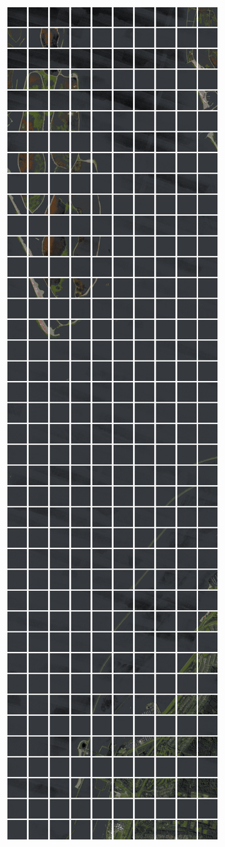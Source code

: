 <html>
<div>
<img src="https://github.com/HakkaTjakka/NL_TILE_MAP/blob/main/18/626/-1056/r.6260.-10560.png" height="44" width="44">
<img src="https://github.com/HakkaTjakka/NL_TILE_MAP/blob/main/18/626/-1056/r.6261.-10560.png" height="44" width="44">
<img src="https://github.com/HakkaTjakka/NL_TILE_MAP/blob/main/18/626/-1056/r.6262.-10560.png" height="44" width="44">
<img src="https://github.com/HakkaTjakka/NL_TILE_MAP/blob/main/18/626/-1056/r.6263.-10560.png" height="44" width="44">
<img src="https://github.com/HakkaTjakka/NL_TILE_MAP/blob/main/18/626/-1056/r.6264.-10560.png" height="44" width="44">
<img src="https://github.com/HakkaTjakka/NL_TILE_MAP/blob/main/18/626/-1056/r.6265.-10560.png" height="44" width="44">
<img src="https://github.com/HakkaTjakka/NL_TILE_MAP/blob/main/18/626/-1056/r.6266.-10560.png" height="44" width="44">
<img src="https://github.com/HakkaTjakka/NL_TILE_MAP/blob/main/18/626/-1056/r.6267.-10560.png" height="44" width="44">
<img src="https://github.com/HakkaTjakka/NL_TILE_MAP/blob/main/18/626/-1056/r.6268.-10560.png" height="44" width="44">
<img src="https://github.com/HakkaTjakka/NL_TILE_MAP/blob/main/18/626/-1056/r.6269.-10560.png" height="44" width="44">
<img src="https://github.com/HakkaTjakka/NL_TILE_MAP/blob/main/18/627/-1056/r.6270.-10560.png" height="44" width="44">
<img src="https://github.com/HakkaTjakka/NL_TILE_MAP/blob/main/18/627/-1056/r.6271.-10560.png" height="44" width="44">
<img src="https://github.com/HakkaTjakka/NL_TILE_MAP/blob/main/18/627/-1056/r.6272.-10560.png" height="44" width="44">
<img src="https://github.com/HakkaTjakka/NL_TILE_MAP/blob/main/18/627/-1056/r.6273.-10560.png" height="44" width="44">
<img src="https://github.com/HakkaTjakka/NL_TILE_MAP/blob/main/18/627/-1056/r.6274.-10560.png" height="44" width="44">
<img src="https://github.com/HakkaTjakka/NL_TILE_MAP/blob/main/18/627/-1056/r.6275.-10560.png" height="44" width="44">
<img src="https://github.com/HakkaTjakka/NL_TILE_MAP/blob/main/18/627/-1056/r.6276.-10560.png" height="44" width="44">
<img src="https://github.com/HakkaTjakka/NL_TILE_MAP/blob/main/18/627/-1056/r.6277.-10560.png" height="44" width="44">
<img src="https://github.com/HakkaTjakka/NL_TILE_MAP/blob/main/18/627/-1056/r.6278.-10560.png" height="44" width="44">
<img src="https://github.com/HakkaTjakka/NL_TILE_MAP/blob/main/18/627/-1056/r.6279.-10560.png" height="44" width="44">
<br>
<img src="https://github.com/HakkaTjakka/NL_TILE_MAP/blob/main/18/626/-1056/r.6260.-10559.png" height="44" width="44">
<img src="https://github.com/HakkaTjakka/NL_TILE_MAP/blob/main/18/626/-1056/r.6261.-10559.png" height="44" width="44">
<img src="https://github.com/HakkaTjakka/NL_TILE_MAP/blob/main/18/626/-1056/r.6262.-10559.png" height="44" width="44">
<img src="https://github.com/HakkaTjakka/NL_TILE_MAP/blob/main/18/626/-1056/r.6263.-10559.png" height="44" width="44">
<img src="https://github.com/HakkaTjakka/NL_TILE_MAP/blob/main/18/626/-1056/r.6264.-10559.png" height="44" width="44">
<img src="https://github.com/HakkaTjakka/NL_TILE_MAP/blob/main/18/626/-1056/r.6265.-10559.png" height="44" width="44">
<img src="https://github.com/HakkaTjakka/NL_TILE_MAP/blob/main/18/626/-1056/r.6266.-10559.png" height="44" width="44">
<img src="https://github.com/HakkaTjakka/NL_TILE_MAP/blob/main/18/626/-1056/r.6267.-10559.png" height="44" width="44">
<img src="https://github.com/HakkaTjakka/NL_TILE_MAP/blob/main/18/626/-1056/r.6268.-10559.png" height="44" width="44">
<img src="https://github.com/HakkaTjakka/NL_TILE_MAP/blob/main/18/626/-1056/r.6269.-10559.png" height="44" width="44">
<img src="https://github.com/HakkaTjakka/NL_TILE_MAP/blob/main/18/627/-1056/r.6270.-10559.png" height="44" width="44">
<img src="https://github.com/HakkaTjakka/NL_TILE_MAP/blob/main/18/627/-1056/r.6271.-10559.png" height="44" width="44">
<img src="https://github.com/HakkaTjakka/NL_TILE_MAP/blob/main/18/627/-1056/r.6272.-10559.png" height="44" width="44">
<img src="https://github.com/HakkaTjakka/NL_TILE_MAP/blob/main/18/627/-1056/r.6273.-10559.png" height="44" width="44">
<img src="https://github.com/HakkaTjakka/NL_TILE_MAP/blob/main/18/627/-1056/r.6274.-10559.png" height="44" width="44">
<img src="https://github.com/HakkaTjakka/NL_TILE_MAP/blob/main/18/627/-1056/r.6275.-10559.png" height="44" width="44">
<img src="https://github.com/HakkaTjakka/NL_TILE_MAP/blob/main/18/627/-1056/r.6276.-10559.png" height="44" width="44">
<img src="https://github.com/HakkaTjakka/NL_TILE_MAP/blob/main/18/627/-1056/r.6277.-10559.png" height="44" width="44">
<img src="https://github.com/HakkaTjakka/NL_TILE_MAP/blob/main/18/627/-1056/r.6278.-10559.png" height="44" width="44">
<img src="https://github.com/HakkaTjakka/NL_TILE_MAP/blob/main/18/627/-1056/r.6279.-10559.png" height="44" width="44">
<br>
<img src="https://github.com/HakkaTjakka/NL_TILE_MAP/blob/main/18/626/-1056/r.6260.-10558.png" height="44" width="44">
<img src="https://github.com/HakkaTjakka/NL_TILE_MAP/blob/main/18/626/-1056/r.6261.-10558.png" height="44" width="44">
<img src="https://github.com/HakkaTjakka/NL_TILE_MAP/blob/main/18/626/-1056/r.6262.-10558.png" height="44" width="44">
<img src="https://github.com/HakkaTjakka/NL_TILE_MAP/blob/main/18/626/-1056/r.6263.-10558.png" height="44" width="44">
<img src="https://github.com/HakkaTjakka/NL_TILE_MAP/blob/main/18/626/-1056/r.6264.-10558.png" height="44" width="44">
<img src="https://github.com/HakkaTjakka/NL_TILE_MAP/blob/main/18/626/-1056/r.6265.-10558.png" height="44" width="44">
<img src="https://github.com/HakkaTjakka/NL_TILE_MAP/blob/main/18/626/-1056/r.6266.-10558.png" height="44" width="44">
<img src="https://github.com/HakkaTjakka/NL_TILE_MAP/blob/main/18/626/-1056/r.6267.-10558.png" height="44" width="44">
<img src="https://github.com/HakkaTjakka/NL_TILE_MAP/blob/main/18/626/-1056/r.6268.-10558.png" height="44" width="44">
<img src="https://github.com/HakkaTjakka/NL_TILE_MAP/blob/main/18/626/-1056/r.6269.-10558.png" height="44" width="44">
<img src="https://github.com/HakkaTjakka/NL_TILE_MAP/blob/main/18/627/-1056/r.6270.-10558.png" height="44" width="44">
<img src="https://github.com/HakkaTjakka/NL_TILE_MAP/blob/main/18/627/-1056/r.6271.-10558.png" height="44" width="44">
<img src="https://github.com/HakkaTjakka/NL_TILE_MAP/blob/main/18/627/-1056/r.6272.-10558.png" height="44" width="44">
<img src="https://github.com/HakkaTjakka/NL_TILE_MAP/blob/main/18/627/-1056/r.6273.-10558.png" height="44" width="44">
<img src="https://github.com/HakkaTjakka/NL_TILE_MAP/blob/main/18/627/-1056/r.6274.-10558.png" height="44" width="44">
<img src="https://github.com/HakkaTjakka/NL_TILE_MAP/blob/main/18/627/-1056/r.6275.-10558.png" height="44" width="44">
<img src="https://github.com/HakkaTjakka/NL_TILE_MAP/blob/main/18/627/-1056/r.6276.-10558.png" height="44" width="44">
<img src="https://github.com/HakkaTjakka/NL_TILE_MAP/blob/main/18/627/-1056/r.6277.-10558.png" height="44" width="44">
<img src="https://github.com/HakkaTjakka/NL_TILE_MAP/blob/main/18/627/-1056/r.6278.-10558.png" height="44" width="44">
<img src="https://github.com/HakkaTjakka/NL_TILE_MAP/blob/main/18/627/-1056/r.6279.-10558.png" height="44" width="44">
<br>
<img src="https://github.com/HakkaTjakka/NL_TILE_MAP/blob/main/18/626/-1056/r.6260.-10557.png" height="44" width="44">
<img src="https://github.com/HakkaTjakka/NL_TILE_MAP/blob/main/18/626/-1056/r.6261.-10557.png" height="44" width="44">
<img src="https://github.com/HakkaTjakka/NL_TILE_MAP/blob/main/18/626/-1056/r.6262.-10557.png" height="44" width="44">
<img src="https://github.com/HakkaTjakka/NL_TILE_MAP/blob/main/18/626/-1056/r.6263.-10557.png" height="44" width="44">
<img src="https://github.com/HakkaTjakka/NL_TILE_MAP/blob/main/18/626/-1056/r.6264.-10557.png" height="44" width="44">
<img src="https://github.com/HakkaTjakka/NL_TILE_MAP/blob/main/18/626/-1056/r.6265.-10557.png" height="44" width="44">
<img src="https://github.com/HakkaTjakka/NL_TILE_MAP/blob/main/18/626/-1056/r.6266.-10557.png" height="44" width="44">
<img src="https://github.com/HakkaTjakka/NL_TILE_MAP/blob/main/18/626/-1056/r.6267.-10557.png" height="44" width="44">
<img src="https://github.com/HakkaTjakka/NL_TILE_MAP/blob/main/18/626/-1056/r.6268.-10557.png" height="44" width="44">
<img src="https://github.com/HakkaTjakka/NL_TILE_MAP/blob/main/18/626/-1056/r.6269.-10557.png" height="44" width="44">
<img src="https://github.com/HakkaTjakka/NL_TILE_MAP/blob/main/18/627/-1056/r.6270.-10557.png" height="44" width="44">
<img src="https://github.com/HakkaTjakka/NL_TILE_MAP/blob/main/18/627/-1056/r.6271.-10557.png" height="44" width="44">
<img src="https://github.com/HakkaTjakka/NL_TILE_MAP/blob/main/18/627/-1056/r.6272.-10557.png" height="44" width="44">
<img src="https://github.com/HakkaTjakka/NL_TILE_MAP/blob/main/18/627/-1056/r.6273.-10557.png" height="44" width="44">
<img src="https://github.com/HakkaTjakka/NL_TILE_MAP/blob/main/18/627/-1056/r.6274.-10557.png" height="44" width="44">
<img src="https://github.com/HakkaTjakka/NL_TILE_MAP/blob/main/18/627/-1056/r.6275.-10557.png" height="44" width="44">
<img src="https://github.com/HakkaTjakka/NL_TILE_MAP/blob/main/18/627/-1056/r.6276.-10557.png" height="44" width="44">
<img src="https://github.com/HakkaTjakka/NL_TILE_MAP/blob/main/18/627/-1056/r.6277.-10557.png" height="44" width="44">
<img src="https://github.com/HakkaTjakka/NL_TILE_MAP/blob/main/18/627/-1056/r.6278.-10557.png" height="44" width="44">
<img src="https://github.com/HakkaTjakka/NL_TILE_MAP/blob/main/18/627/-1056/r.6279.-10557.png" height="44" width="44">
<br>
<img src="https://github.com/HakkaTjakka/NL_TILE_MAP/blob/main/18/626/-1056/r.6260.-10556.png" height="44" width="44">
<img src="https://github.com/HakkaTjakka/NL_TILE_MAP/blob/main/18/626/-1056/r.6261.-10556.png" height="44" width="44">
<img src="https://github.com/HakkaTjakka/NL_TILE_MAP/blob/main/18/626/-1056/r.6262.-10556.png" height="44" width="44">
<img src="https://github.com/HakkaTjakka/NL_TILE_MAP/blob/main/18/626/-1056/r.6263.-10556.png" height="44" width="44">
<img src="https://github.com/HakkaTjakka/NL_TILE_MAP/blob/main/18/626/-1056/r.6264.-10556.png" height="44" width="44">
<img src="https://github.com/HakkaTjakka/NL_TILE_MAP/blob/main/18/626/-1056/r.6265.-10556.png" height="44" width="44">
<img src="https://github.com/HakkaTjakka/NL_TILE_MAP/blob/main/18/626/-1056/r.6266.-10556.png" height="44" width="44">
<img src="https://github.com/HakkaTjakka/NL_TILE_MAP/blob/main/18/626/-1056/r.6267.-10556.png" height="44" width="44">
<img src="https://github.com/HakkaTjakka/NL_TILE_MAP/blob/main/18/626/-1056/r.6268.-10556.png" height="44" width="44">
<img src="https://github.com/HakkaTjakka/NL_TILE_MAP/blob/main/18/626/-1056/r.6269.-10556.png" height="44" width="44">
<img src="https://github.com/HakkaTjakka/NL_TILE_MAP/blob/main/18/627/-1056/r.6270.-10556.png" height="44" width="44">
<img src="https://github.com/HakkaTjakka/NL_TILE_MAP/blob/main/18/627/-1056/r.6271.-10556.png" height="44" width="44">
<img src="https://github.com/HakkaTjakka/NL_TILE_MAP/blob/main/18/627/-1056/r.6272.-10556.png" height="44" width="44">
<img src="https://github.com/HakkaTjakka/NL_TILE_MAP/blob/main/18/627/-1056/r.6273.-10556.png" height="44" width="44">
<img src="https://github.com/HakkaTjakka/NL_TILE_MAP/blob/main/18/627/-1056/r.6274.-10556.png" height="44" width="44">
<img src="https://github.com/HakkaTjakka/NL_TILE_MAP/blob/main/18/627/-1056/r.6275.-10556.png" height="44" width="44">
<img src="https://github.com/HakkaTjakka/NL_TILE_MAP/blob/main/18/627/-1056/r.6276.-10556.png" height="44" width="44">
<img src="https://github.com/HakkaTjakka/NL_TILE_MAP/blob/main/18/627/-1056/r.6277.-10556.png" height="44" width="44">
<img src="https://github.com/HakkaTjakka/NL_TILE_MAP/blob/main/18/627/-1056/r.6278.-10556.png" height="44" width="44">
<img src="https://github.com/HakkaTjakka/NL_TILE_MAP/blob/main/18/627/-1056/r.6279.-10556.png" height="44" width="44">
<br>
<img src="https://github.com/HakkaTjakka/NL_TILE_MAP/blob/main/18/626/-1056/r.6260.-10555.png" height="44" width="44">
<img src="https://github.com/HakkaTjakka/NL_TILE_MAP/blob/main/18/626/-1056/r.6261.-10555.png" height="44" width="44">
<img src="https://github.com/HakkaTjakka/NL_TILE_MAP/blob/main/18/626/-1056/r.6262.-10555.png" height="44" width="44">
<img src="https://github.com/HakkaTjakka/NL_TILE_MAP/blob/main/18/626/-1056/r.6263.-10555.png" height="44" width="44">
<img src="https://github.com/HakkaTjakka/NL_TILE_MAP/blob/main/18/626/-1056/r.6264.-10555.png" height="44" width="44">
<img src="https://github.com/HakkaTjakka/NL_TILE_MAP/blob/main/18/626/-1056/r.6265.-10555.png" height="44" width="44">
<img src="https://github.com/HakkaTjakka/NL_TILE_MAP/blob/main/18/626/-1056/r.6266.-10555.png" height="44" width="44">
<img src="https://github.com/HakkaTjakka/NL_TILE_MAP/blob/main/18/626/-1056/r.6267.-10555.png" height="44" width="44">
<img src="https://github.com/HakkaTjakka/NL_TILE_MAP/blob/main/18/626/-1056/r.6268.-10555.png" height="44" width="44">
<img src="https://github.com/HakkaTjakka/NL_TILE_MAP/blob/main/18/626/-1056/r.6269.-10555.png" height="44" width="44">
<img src="https://github.com/HakkaTjakka/NL_TILE_MAP/blob/main/18/627/-1056/r.6270.-10555.png" height="44" width="44">
<img src="https://github.com/HakkaTjakka/NL_TILE_MAP/blob/main/18/627/-1056/r.6271.-10555.png" height="44" width="44">
<img src="https://github.com/HakkaTjakka/NL_TILE_MAP/blob/main/18/627/-1056/r.6272.-10555.png" height="44" width="44">
<img src="https://github.com/HakkaTjakka/NL_TILE_MAP/blob/main/18/627/-1056/r.6273.-10555.png" height="44" width="44">
<img src="https://github.com/HakkaTjakka/NL_TILE_MAP/blob/main/18/627/-1056/r.6274.-10555.png" height="44" width="44">
<img src="https://github.com/HakkaTjakka/NL_TILE_MAP/blob/main/18/627/-1056/r.6275.-10555.png" height="44" width="44">
<img src="https://github.com/HakkaTjakka/NL_TILE_MAP/blob/main/18/627/-1056/r.6276.-10555.png" height="44" width="44">
<img src="https://github.com/HakkaTjakka/NL_TILE_MAP/blob/main/18/627/-1056/r.6277.-10555.png" height="44" width="44">
<img src="https://github.com/HakkaTjakka/NL_TILE_MAP/blob/main/18/627/-1056/r.6278.-10555.png" height="44" width="44">
<img src="https://github.com/HakkaTjakka/NL_TILE_MAP/blob/main/18/627/-1056/r.6279.-10555.png" height="44" width="44">
<br>
<img src="https://github.com/HakkaTjakka/NL_TILE_MAP/blob/main/18/626/-1056/r.6260.-10554.png" height="44" width="44">
<img src="https://github.com/HakkaTjakka/NL_TILE_MAP/blob/main/18/626/-1056/r.6261.-10554.png" height="44" width="44">
<img src="https://github.com/HakkaTjakka/NL_TILE_MAP/blob/main/18/626/-1056/r.6262.-10554.png" height="44" width="44">
<img src="https://github.com/HakkaTjakka/NL_TILE_MAP/blob/main/18/626/-1056/r.6263.-10554.png" height="44" width="44">
<img src="https://github.com/HakkaTjakka/NL_TILE_MAP/blob/main/18/626/-1056/r.6264.-10554.png" height="44" width="44">
<img src="https://github.com/HakkaTjakka/NL_TILE_MAP/blob/main/18/626/-1056/r.6265.-10554.png" height="44" width="44">
<img src="https://github.com/HakkaTjakka/NL_TILE_MAP/blob/main/18/626/-1056/r.6266.-10554.png" height="44" width="44">
<img src="https://github.com/HakkaTjakka/NL_TILE_MAP/blob/main/18/626/-1056/r.6267.-10554.png" height="44" width="44">
<img src="https://github.com/HakkaTjakka/NL_TILE_MAP/blob/main/18/626/-1056/r.6268.-10554.png" height="44" width="44">
<img src="https://github.com/HakkaTjakka/NL_TILE_MAP/blob/main/18/626/-1056/r.6269.-10554.png" height="44" width="44">
<img src="https://github.com/HakkaTjakka/NL_TILE_MAP/blob/main/18/627/-1056/r.6270.-10554.png" height="44" width="44">
<img src="https://github.com/HakkaTjakka/NL_TILE_MAP/blob/main/18/627/-1056/r.6271.-10554.png" height="44" width="44">
<img src="https://github.com/HakkaTjakka/NL_TILE_MAP/blob/main/18/627/-1056/r.6272.-10554.png" height="44" width="44">
<img src="https://github.com/HakkaTjakka/NL_TILE_MAP/blob/main/18/627/-1056/r.6273.-10554.png" height="44" width="44">
<img src="https://github.com/HakkaTjakka/NL_TILE_MAP/blob/main/18/627/-1056/r.6274.-10554.png" height="44" width="44">
<img src="https://github.com/HakkaTjakka/NL_TILE_MAP/blob/main/18/627/-1056/r.6275.-10554.png" height="44" width="44">
<img src="https://github.com/HakkaTjakka/NL_TILE_MAP/blob/main/18/627/-1056/r.6276.-10554.png" height="44" width="44">
<img src="https://github.com/HakkaTjakka/NL_TILE_MAP/blob/main/18/627/-1056/r.6277.-10554.png" height="44" width="44">
<img src="https://github.com/HakkaTjakka/NL_TILE_MAP/blob/main/18/627/-1056/r.6278.-10554.png" height="44" width="44">
<img src="https://github.com/HakkaTjakka/NL_TILE_MAP/blob/main/18/627/-1056/r.6279.-10554.png" height="44" width="44">
<br>
<img src="https://github.com/HakkaTjakka/NL_TILE_MAP/blob/main/18/626/-1056/r.6260.-10553.png" height="44" width="44">
<img src="https://github.com/HakkaTjakka/NL_TILE_MAP/blob/main/18/626/-1056/r.6261.-10553.png" height="44" width="44">
<img src="https://github.com/HakkaTjakka/NL_TILE_MAP/blob/main/18/626/-1056/r.6262.-10553.png" height="44" width="44">
<img src="https://github.com/HakkaTjakka/NL_TILE_MAP/blob/main/18/626/-1056/r.6263.-10553.png" height="44" width="44">
<img src="https://github.com/HakkaTjakka/NL_TILE_MAP/blob/main/18/626/-1056/r.6264.-10553.png" height="44" width="44">
<img src="https://github.com/HakkaTjakka/NL_TILE_MAP/blob/main/18/626/-1056/r.6265.-10553.png" height="44" width="44">
<img src="https://github.com/HakkaTjakka/NL_TILE_MAP/blob/main/18/626/-1056/r.6266.-10553.png" height="44" width="44">
<img src="https://github.com/HakkaTjakka/NL_TILE_MAP/blob/main/18/626/-1056/r.6267.-10553.png" height="44" width="44">
<img src="https://github.com/HakkaTjakka/NL_TILE_MAP/blob/main/18/626/-1056/r.6268.-10553.png" height="44" width="44">
<img src="https://github.com/HakkaTjakka/NL_TILE_MAP/blob/main/18/626/-1056/r.6269.-10553.png" height="44" width="44">
<img src="https://github.com/HakkaTjakka/NL_TILE_MAP/blob/main/18/627/-1056/r.6270.-10553.png" height="44" width="44">
<img src="https://github.com/HakkaTjakka/NL_TILE_MAP/blob/main/18/627/-1056/r.6271.-10553.png" height="44" width="44">
<img src="https://github.com/HakkaTjakka/NL_TILE_MAP/blob/main/18/627/-1056/r.6272.-10553.png" height="44" width="44">
<img src="https://github.com/HakkaTjakka/NL_TILE_MAP/blob/main/18/627/-1056/r.6273.-10553.png" height="44" width="44">
<img src="https://github.com/HakkaTjakka/NL_TILE_MAP/blob/main/18/627/-1056/r.6274.-10553.png" height="44" width="44">
<img src="https://github.com/HakkaTjakka/NL_TILE_MAP/blob/main/18/627/-1056/r.6275.-10553.png" height="44" width="44">
<img src="https://github.com/HakkaTjakka/NL_TILE_MAP/blob/main/18/627/-1056/r.6276.-10553.png" height="44" width="44">
<img src="https://github.com/HakkaTjakka/NL_TILE_MAP/blob/main/18/627/-1056/r.6277.-10553.png" height="44" width="44">
<img src="https://github.com/HakkaTjakka/NL_TILE_MAP/blob/main/18/627/-1056/r.6278.-10553.png" height="44" width="44">
<img src="https://github.com/HakkaTjakka/NL_TILE_MAP/blob/main/18/627/-1056/r.6279.-10553.png" height="44" width="44">
<br>
<img src="https://github.com/HakkaTjakka/NL_TILE_MAP/blob/main/18/626/-1056/r.6260.-10552.png" height="44" width="44">
<img src="https://github.com/HakkaTjakka/NL_TILE_MAP/blob/main/18/626/-1056/r.6261.-10552.png" height="44" width="44">
<img src="https://github.com/HakkaTjakka/NL_TILE_MAP/blob/main/18/626/-1056/r.6262.-10552.png" height="44" width="44">
<img src="https://github.com/HakkaTjakka/NL_TILE_MAP/blob/main/18/626/-1056/r.6263.-10552.png" height="44" width="44">
<img src="https://github.com/HakkaTjakka/NL_TILE_MAP/blob/main/18/626/-1056/r.6264.-10552.png" height="44" width="44">
<img src="https://github.com/HakkaTjakka/NL_TILE_MAP/blob/main/18/626/-1056/r.6265.-10552.png" height="44" width="44">
<img src="https://github.com/HakkaTjakka/NL_TILE_MAP/blob/main/18/626/-1056/r.6266.-10552.png" height="44" width="44">
<img src="https://github.com/HakkaTjakka/NL_TILE_MAP/blob/main/18/626/-1056/r.6267.-10552.png" height="44" width="44">
<img src="https://github.com/HakkaTjakka/NL_TILE_MAP/blob/main/18/626/-1056/r.6268.-10552.png" height="44" width="44">
<img src="https://github.com/HakkaTjakka/NL_TILE_MAP/blob/main/18/626/-1056/r.6269.-10552.png" height="44" width="44">
<img src="https://github.com/HakkaTjakka/NL_TILE_MAP/blob/main/18/627/-1056/r.6270.-10552.png" height="44" width="44">
<img src="https://github.com/HakkaTjakka/NL_TILE_MAP/blob/main/18/627/-1056/r.6271.-10552.png" height="44" width="44">
<img src="https://github.com/HakkaTjakka/NL_TILE_MAP/blob/main/18/627/-1056/r.6272.-10552.png" height="44" width="44">
<img src="https://github.com/HakkaTjakka/NL_TILE_MAP/blob/main/18/627/-1056/r.6273.-10552.png" height="44" width="44">
<img src="https://github.com/HakkaTjakka/NL_TILE_MAP/blob/main/18/627/-1056/r.6274.-10552.png" height="44" width="44">
<img src="https://github.com/HakkaTjakka/NL_TILE_MAP/blob/main/18/627/-1056/r.6275.-10552.png" height="44" width="44">
<img src="https://github.com/HakkaTjakka/NL_TILE_MAP/blob/main/18/627/-1056/r.6276.-10552.png" height="44" width="44">
<img src="https://github.com/HakkaTjakka/NL_TILE_MAP/blob/main/18/627/-1056/r.6277.-10552.png" height="44" width="44">
<img src="https://github.com/HakkaTjakka/NL_TILE_MAP/blob/main/18/627/-1056/r.6278.-10552.png" height="44" width="44">
<img src="https://github.com/HakkaTjakka/NL_TILE_MAP/blob/main/18/627/-1056/r.6279.-10552.png" height="44" width="44">
<br>
<img src="https://github.com/HakkaTjakka/NL_TILE_MAP/blob/main/18/626/-1056/r.6260.-10551.png" height="44" width="44">
<img src="https://github.com/HakkaTjakka/NL_TILE_MAP/blob/main/18/626/-1056/r.6261.-10551.png" height="44" width="44">
<img src="https://github.com/HakkaTjakka/NL_TILE_MAP/blob/main/18/626/-1056/r.6262.-10551.png" height="44" width="44">
<img src="https://github.com/HakkaTjakka/NL_TILE_MAP/blob/main/18/626/-1056/r.6263.-10551.png" height="44" width="44">
<img src="https://github.com/HakkaTjakka/NL_TILE_MAP/blob/main/18/626/-1056/r.6264.-10551.png" height="44" width="44">
<img src="https://github.com/HakkaTjakka/NL_TILE_MAP/blob/main/18/626/-1056/r.6265.-10551.png" height="44" width="44">
<img src="https://github.com/HakkaTjakka/NL_TILE_MAP/blob/main/18/626/-1056/r.6266.-10551.png" height="44" width="44">
<img src="https://github.com/HakkaTjakka/NL_TILE_MAP/blob/main/18/626/-1056/r.6267.-10551.png" height="44" width="44">
<img src="https://github.com/HakkaTjakka/NL_TILE_MAP/blob/main/18/626/-1056/r.6268.-10551.png" height="44" width="44">
<img src="https://github.com/HakkaTjakka/NL_TILE_MAP/blob/main/18/626/-1056/r.6269.-10551.png" height="44" width="44">
<img src="https://github.com/HakkaTjakka/NL_TILE_MAP/blob/main/18/627/-1056/r.6270.-10551.png" height="44" width="44">
<img src="https://github.com/HakkaTjakka/NL_TILE_MAP/blob/main/18/627/-1056/r.6271.-10551.png" height="44" width="44">
<img src="https://github.com/HakkaTjakka/NL_TILE_MAP/blob/main/18/627/-1056/r.6272.-10551.png" height="44" width="44">
<img src="https://github.com/HakkaTjakka/NL_TILE_MAP/blob/main/18/627/-1056/r.6273.-10551.png" height="44" width="44">
<img src="https://github.com/HakkaTjakka/NL_TILE_MAP/blob/main/18/627/-1056/r.6274.-10551.png" height="44" width="44">
<img src="https://github.com/HakkaTjakka/NL_TILE_MAP/blob/main/18/627/-1056/r.6275.-10551.png" height="44" width="44">
<img src="https://github.com/HakkaTjakka/NL_TILE_MAP/blob/main/18/627/-1056/r.6276.-10551.png" height="44" width="44">
<img src="https://github.com/HakkaTjakka/NL_TILE_MAP/blob/main/18/627/-1056/r.6277.-10551.png" height="44" width="44">
<img src="https://github.com/HakkaTjakka/NL_TILE_MAP/blob/main/18/627/-1056/r.6278.-10551.png" height="44" width="44">
<img src="https://github.com/HakkaTjakka/NL_TILE_MAP/blob/main/18/627/-1056/r.6279.-10551.png" height="44" width="44">
<br>
<img src="https://github.com/HakkaTjakka/NL_TILE_MAP/blob/main/18/626/-1055/r.6260.-10550.png" height="44" width="44">
<img src="https://github.com/HakkaTjakka/NL_TILE_MAP/blob/main/18/626/-1055/r.6261.-10550.png" height="44" width="44">
<img src="https://github.com/HakkaTjakka/NL_TILE_MAP/blob/main/18/626/-1055/r.6262.-10550.png" height="44" width="44">
<img src="https://github.com/HakkaTjakka/NL_TILE_MAP/blob/main/18/626/-1055/r.6263.-10550.png" height="44" width="44">
<img src="https://github.com/HakkaTjakka/NL_TILE_MAP/blob/main/18/626/-1055/r.6264.-10550.png" height="44" width="44">
<img src="https://github.com/HakkaTjakka/NL_TILE_MAP/blob/main/18/626/-1055/r.6265.-10550.png" height="44" width="44">
<img src="https://github.com/HakkaTjakka/NL_TILE_MAP/blob/main/18/626/-1055/r.6266.-10550.png" height="44" width="44">
<img src="https://github.com/HakkaTjakka/NL_TILE_MAP/blob/main/18/626/-1055/r.6267.-10550.png" height="44" width="44">
<img src="https://github.com/HakkaTjakka/NL_TILE_MAP/blob/main/18/626/-1055/r.6268.-10550.png" height="44" width="44">
<img src="https://github.com/HakkaTjakka/NL_TILE_MAP/blob/main/18/626/-1055/r.6269.-10550.png" height="44" width="44">
<img src="https://github.com/HakkaTjakka/NL_TILE_MAP/blob/main/18/627/-1055/r.6270.-10550.png" height="44" width="44">
<img src="https://github.com/HakkaTjakka/NL_TILE_MAP/blob/main/18/627/-1055/r.6271.-10550.png" height="44" width="44">
<img src="https://github.com/HakkaTjakka/NL_TILE_MAP/blob/main/18/627/-1055/r.6272.-10550.png" height="44" width="44">
<img src="https://github.com/HakkaTjakka/NL_TILE_MAP/blob/main/18/627/-1055/r.6273.-10550.png" height="44" width="44">
<img src="https://github.com/HakkaTjakka/NL_TILE_MAP/blob/main/18/627/-1055/r.6274.-10550.png" height="44" width="44">
<img src="https://github.com/HakkaTjakka/NL_TILE_MAP/blob/main/18/627/-1055/r.6275.-10550.png" height="44" width="44">
<img src="https://github.com/HakkaTjakka/NL_TILE_MAP/blob/main/18/627/-1055/r.6276.-10550.png" height="44" width="44">
<img src="https://github.com/HakkaTjakka/NL_TILE_MAP/blob/main/18/627/-1055/r.6277.-10550.png" height="44" width="44">
<img src="https://github.com/HakkaTjakka/NL_TILE_MAP/blob/main/18/627/-1055/r.6278.-10550.png" height="44" width="44">
<img src="https://github.com/HakkaTjakka/NL_TILE_MAP/blob/main/18/627/-1055/r.6279.-10550.png" height="44" width="44">
<br>
<img src="https://github.com/HakkaTjakka/NL_TILE_MAP/blob/main/18/626/-1055/r.6260.-10549.png" height="44" width="44">
<img src="https://github.com/HakkaTjakka/NL_TILE_MAP/blob/main/18/626/-1055/r.6261.-10549.png" height="44" width="44">
<img src="https://github.com/HakkaTjakka/NL_TILE_MAP/blob/main/18/626/-1055/r.6262.-10549.png" height="44" width="44">
<img src="https://github.com/HakkaTjakka/NL_TILE_MAP/blob/main/18/626/-1055/r.6263.-10549.png" height="44" width="44">
<img src="https://github.com/HakkaTjakka/NL_TILE_MAP/blob/main/18/626/-1055/r.6264.-10549.png" height="44" width="44">
<img src="https://github.com/HakkaTjakka/NL_TILE_MAP/blob/main/18/626/-1055/r.6265.-10549.png" height="44" width="44">
<img src="https://github.com/HakkaTjakka/NL_TILE_MAP/blob/main/18/626/-1055/r.6266.-10549.png" height="44" width="44">
<img src="https://github.com/HakkaTjakka/NL_TILE_MAP/blob/main/18/626/-1055/r.6267.-10549.png" height="44" width="44">
<img src="https://github.com/HakkaTjakka/NL_TILE_MAP/blob/main/18/626/-1055/r.6268.-10549.png" height="44" width="44">
<img src="https://github.com/HakkaTjakka/NL_TILE_MAP/blob/main/18/626/-1055/r.6269.-10549.png" height="44" width="44">
<img src="https://github.com/HakkaTjakka/NL_TILE_MAP/blob/main/18/627/-1055/r.6270.-10549.png" height="44" width="44">
<img src="https://github.com/HakkaTjakka/NL_TILE_MAP/blob/main/18/627/-1055/r.6271.-10549.png" height="44" width="44">
<img src="https://github.com/HakkaTjakka/NL_TILE_MAP/blob/main/18/627/-1055/r.6272.-10549.png" height="44" width="44">
<img src="https://github.com/HakkaTjakka/NL_TILE_MAP/blob/main/18/627/-1055/r.6273.-10549.png" height="44" width="44">
<img src="https://github.com/HakkaTjakka/NL_TILE_MAP/blob/main/18/627/-1055/r.6274.-10549.png" height="44" width="44">
<img src="https://github.com/HakkaTjakka/NL_TILE_MAP/blob/main/18/627/-1055/r.6275.-10549.png" height="44" width="44">
<img src="https://github.com/HakkaTjakka/NL_TILE_MAP/blob/main/18/627/-1055/r.6276.-10549.png" height="44" width="44">
<img src="https://github.com/HakkaTjakka/NL_TILE_MAP/blob/main/18/627/-1055/r.6277.-10549.png" height="44" width="44">
<img src="https://github.com/HakkaTjakka/NL_TILE_MAP/blob/main/18/627/-1055/r.6278.-10549.png" height="44" width="44">
<img src="https://github.com/HakkaTjakka/NL_TILE_MAP/blob/main/18/627/-1055/r.6279.-10549.png" height="44" width="44">
<br>
<img src="https://github.com/HakkaTjakka/NL_TILE_MAP/blob/main/18/626/-1055/r.6260.-10548.png" height="44" width="44">
<img src="https://github.com/HakkaTjakka/NL_TILE_MAP/blob/main/18/626/-1055/r.6261.-10548.png" height="44" width="44">
<img src="https://github.com/HakkaTjakka/NL_TILE_MAP/blob/main/18/626/-1055/r.6262.-10548.png" height="44" width="44">
<img src="https://github.com/HakkaTjakka/NL_TILE_MAP/blob/main/18/626/-1055/r.6263.-10548.png" height="44" width="44">
<img src="https://github.com/HakkaTjakka/NL_TILE_MAP/blob/main/18/626/-1055/r.6264.-10548.png" height="44" width="44">
<img src="https://github.com/HakkaTjakka/NL_TILE_MAP/blob/main/18/626/-1055/r.6265.-10548.png" height="44" width="44">
<img src="https://github.com/HakkaTjakka/NL_TILE_MAP/blob/main/18/626/-1055/r.6266.-10548.png" height="44" width="44">
<img src="https://github.com/HakkaTjakka/NL_TILE_MAP/blob/main/18/626/-1055/r.6267.-10548.png" height="44" width="44">
<img src="https://github.com/HakkaTjakka/NL_TILE_MAP/blob/main/18/626/-1055/r.6268.-10548.png" height="44" width="44">
<img src="https://github.com/HakkaTjakka/NL_TILE_MAP/blob/main/18/626/-1055/r.6269.-10548.png" height="44" width="44">
<img src="https://github.com/HakkaTjakka/NL_TILE_MAP/blob/main/18/627/-1055/r.6270.-10548.png" height="44" width="44">
<img src="https://github.com/HakkaTjakka/NL_TILE_MAP/blob/main/18/627/-1055/r.6271.-10548.png" height="44" width="44">
<img src="https://github.com/HakkaTjakka/NL_TILE_MAP/blob/main/18/627/-1055/r.6272.-10548.png" height="44" width="44">
<img src="https://github.com/HakkaTjakka/NL_TILE_MAP/blob/main/18/627/-1055/r.6273.-10548.png" height="44" width="44">
<img src="https://github.com/HakkaTjakka/NL_TILE_MAP/blob/main/18/627/-1055/r.6274.-10548.png" height="44" width="44">
<img src="https://github.com/HakkaTjakka/NL_TILE_MAP/blob/main/18/627/-1055/r.6275.-10548.png" height="44" width="44">
<img src="https://github.com/HakkaTjakka/NL_TILE_MAP/blob/main/18/627/-1055/r.6276.-10548.png" height="44" width="44">
<img src="https://github.com/HakkaTjakka/NL_TILE_MAP/blob/main/18/627/-1055/r.6277.-10548.png" height="44" width="44">
<img src="https://github.com/HakkaTjakka/NL_TILE_MAP/blob/main/18/627/-1055/r.6278.-10548.png" height="44" width="44">
<img src="https://github.com/HakkaTjakka/NL_TILE_MAP/blob/main/18/627/-1055/r.6279.-10548.png" height="44" width="44">
<br>
<img src="https://github.com/HakkaTjakka/NL_TILE_MAP/blob/main/18/626/-1055/r.6260.-10547.png" height="44" width="44">
<img src="https://github.com/HakkaTjakka/NL_TILE_MAP/blob/main/18/626/-1055/r.6261.-10547.png" height="44" width="44">
<img src="https://github.com/HakkaTjakka/NL_TILE_MAP/blob/main/18/626/-1055/r.6262.-10547.png" height="44" width="44">
<img src="https://github.com/HakkaTjakka/NL_TILE_MAP/blob/main/18/626/-1055/r.6263.-10547.png" height="44" width="44">
<img src="https://github.com/HakkaTjakka/NL_TILE_MAP/blob/main/18/626/-1055/r.6264.-10547.png" height="44" width="44">
<img src="https://github.com/HakkaTjakka/NL_TILE_MAP/blob/main/18/626/-1055/r.6265.-10547.png" height="44" width="44">
<img src="https://github.com/HakkaTjakka/NL_TILE_MAP/blob/main/18/626/-1055/r.6266.-10547.png" height="44" width="44">
<img src="https://github.com/HakkaTjakka/NL_TILE_MAP/blob/main/18/626/-1055/r.6267.-10547.png" height="44" width="44">
<img src="https://github.com/HakkaTjakka/NL_TILE_MAP/blob/main/18/626/-1055/r.6268.-10547.png" height="44" width="44">
<img src="https://github.com/HakkaTjakka/NL_TILE_MAP/blob/main/18/626/-1055/r.6269.-10547.png" height="44" width="44">
<img src="https://github.com/HakkaTjakka/NL_TILE_MAP/blob/main/18/627/-1055/r.6270.-10547.png" height="44" width="44">
<img src="https://github.com/HakkaTjakka/NL_TILE_MAP/blob/main/18/627/-1055/r.6271.-10547.png" height="44" width="44">
<img src="https://github.com/HakkaTjakka/NL_TILE_MAP/blob/main/18/627/-1055/r.6272.-10547.png" height="44" width="44">
<img src="https://github.com/HakkaTjakka/NL_TILE_MAP/blob/main/18/627/-1055/r.6273.-10547.png" height="44" width="44">
<img src="https://github.com/HakkaTjakka/NL_TILE_MAP/blob/main/18/627/-1055/r.6274.-10547.png" height="44" width="44">
<img src="https://github.com/HakkaTjakka/NL_TILE_MAP/blob/main/18/627/-1055/r.6275.-10547.png" height="44" width="44">
<img src="https://github.com/HakkaTjakka/NL_TILE_MAP/blob/main/18/627/-1055/r.6276.-10547.png" height="44" width="44">
<img src="https://github.com/HakkaTjakka/NL_TILE_MAP/blob/main/18/627/-1055/r.6277.-10547.png" height="44" width="44">
<img src="https://github.com/HakkaTjakka/NL_TILE_MAP/blob/main/18/627/-1055/r.6278.-10547.png" height="44" width="44">
<img src="https://github.com/HakkaTjakka/NL_TILE_MAP/blob/main/18/627/-1055/r.6279.-10547.png" height="44" width="44">
<br>
<img src="https://github.com/HakkaTjakka/NL_TILE_MAP/blob/main/18/626/-1055/r.6260.-10546.png" height="44" width="44">
<img src="https://github.com/HakkaTjakka/NL_TILE_MAP/blob/main/18/626/-1055/r.6261.-10546.png" height="44" width="44">
<img src="https://github.com/HakkaTjakka/NL_TILE_MAP/blob/main/18/626/-1055/r.6262.-10546.png" height="44" width="44">
<img src="https://github.com/HakkaTjakka/NL_TILE_MAP/blob/main/18/626/-1055/r.6263.-10546.png" height="44" width="44">
<img src="https://github.com/HakkaTjakka/NL_TILE_MAP/blob/main/18/626/-1055/r.6264.-10546.png" height="44" width="44">
<img src="https://github.com/HakkaTjakka/NL_TILE_MAP/blob/main/18/626/-1055/r.6265.-10546.png" height="44" width="44">
<img src="https://github.com/HakkaTjakka/NL_TILE_MAP/blob/main/18/626/-1055/r.6266.-10546.png" height="44" width="44">
<img src="https://github.com/HakkaTjakka/NL_TILE_MAP/blob/main/18/626/-1055/r.6267.-10546.png" height="44" width="44">
<img src="https://github.com/HakkaTjakka/NL_TILE_MAP/blob/main/18/626/-1055/r.6268.-10546.png" height="44" width="44">
<img src="https://github.com/HakkaTjakka/NL_TILE_MAP/blob/main/18/626/-1055/r.6269.-10546.png" height="44" width="44">
<img src="https://github.com/HakkaTjakka/NL_TILE_MAP/blob/main/18/627/-1055/r.6270.-10546.png" height="44" width="44">
<img src="https://github.com/HakkaTjakka/NL_TILE_MAP/blob/main/18/627/-1055/r.6271.-10546.png" height="44" width="44">
<img src="https://github.com/HakkaTjakka/NL_TILE_MAP/blob/main/18/627/-1055/r.6272.-10546.png" height="44" width="44">
<img src="https://github.com/HakkaTjakka/NL_TILE_MAP/blob/main/18/627/-1055/r.6273.-10546.png" height="44" width="44">
<img src="https://github.com/HakkaTjakka/NL_TILE_MAP/blob/main/18/627/-1055/r.6274.-10546.png" height="44" width="44">
<img src="https://github.com/HakkaTjakka/NL_TILE_MAP/blob/main/18/627/-1055/r.6275.-10546.png" height="44" width="44">
<img src="https://github.com/HakkaTjakka/NL_TILE_MAP/blob/main/18/627/-1055/r.6276.-10546.png" height="44" width="44">
<img src="https://github.com/HakkaTjakka/NL_TILE_MAP/blob/main/18/627/-1055/r.6277.-10546.png" height="44" width="44">
<img src="https://github.com/HakkaTjakka/NL_TILE_MAP/blob/main/18/627/-1055/r.6278.-10546.png" height="44" width="44">
<img src="https://github.com/HakkaTjakka/NL_TILE_MAP/blob/main/18/627/-1055/r.6279.-10546.png" height="44" width="44">
<br>
<img src="https://github.com/HakkaTjakka/NL_TILE_MAP/blob/main/18/626/-1055/r.6260.-10545.png" height="44" width="44">
<img src="https://github.com/HakkaTjakka/NL_TILE_MAP/blob/main/18/626/-1055/r.6261.-10545.png" height="44" width="44">
<img src="https://github.com/HakkaTjakka/NL_TILE_MAP/blob/main/18/626/-1055/r.6262.-10545.png" height="44" width="44">
<img src="https://github.com/HakkaTjakka/NL_TILE_MAP/blob/main/18/626/-1055/r.6263.-10545.png" height="44" width="44">
<img src="https://github.com/HakkaTjakka/NL_TILE_MAP/blob/main/18/626/-1055/r.6264.-10545.png" height="44" width="44">
<img src="https://github.com/HakkaTjakka/NL_TILE_MAP/blob/main/18/626/-1055/r.6265.-10545.png" height="44" width="44">
<img src="https://github.com/HakkaTjakka/NL_TILE_MAP/blob/main/18/626/-1055/r.6266.-10545.png" height="44" width="44">
<img src="https://github.com/HakkaTjakka/NL_TILE_MAP/blob/main/18/626/-1055/r.6267.-10545.png" height="44" width="44">
<img src="https://github.com/HakkaTjakka/NL_TILE_MAP/blob/main/18/626/-1055/r.6268.-10545.png" height="44" width="44">
<img src="https://github.com/HakkaTjakka/NL_TILE_MAP/blob/main/18/626/-1055/r.6269.-10545.png" height="44" width="44">
<img src="https://github.com/HakkaTjakka/NL_TILE_MAP/blob/main/18/627/-1055/r.6270.-10545.png" height="44" width="44">
<img src="https://github.com/HakkaTjakka/NL_TILE_MAP/blob/main/18/627/-1055/r.6271.-10545.png" height="44" width="44">
<img src="https://github.com/HakkaTjakka/NL_TILE_MAP/blob/main/18/627/-1055/r.6272.-10545.png" height="44" width="44">
<img src="https://github.com/HakkaTjakka/NL_TILE_MAP/blob/main/18/627/-1055/r.6273.-10545.png" height="44" width="44">
<img src="https://github.com/HakkaTjakka/NL_TILE_MAP/blob/main/18/627/-1055/r.6274.-10545.png" height="44" width="44">
<img src="https://github.com/HakkaTjakka/NL_TILE_MAP/blob/main/18/627/-1055/r.6275.-10545.png" height="44" width="44">
<img src="https://github.com/HakkaTjakka/NL_TILE_MAP/blob/main/18/627/-1055/r.6276.-10545.png" height="44" width="44">
<img src="https://github.com/HakkaTjakka/NL_TILE_MAP/blob/main/18/627/-1055/r.6277.-10545.png" height="44" width="44">
<img src="https://github.com/HakkaTjakka/NL_TILE_MAP/blob/main/18/627/-1055/r.6278.-10545.png" height="44" width="44">
<img src="https://github.com/HakkaTjakka/NL_TILE_MAP/blob/main/18/627/-1055/r.6279.-10545.png" height="44" width="44">
<br>
<img src="https://github.com/HakkaTjakka/NL_TILE_MAP/blob/main/18/626/-1055/r.6260.-10544.png" height="44" width="44">
<img src="https://github.com/HakkaTjakka/NL_TILE_MAP/blob/main/18/626/-1055/r.6261.-10544.png" height="44" width="44">
<img src="https://github.com/HakkaTjakka/NL_TILE_MAP/blob/main/18/626/-1055/r.6262.-10544.png" height="44" width="44">
<img src="https://github.com/HakkaTjakka/NL_TILE_MAP/blob/main/18/626/-1055/r.6263.-10544.png" height="44" width="44">
<img src="https://github.com/HakkaTjakka/NL_TILE_MAP/blob/main/18/626/-1055/r.6264.-10544.png" height="44" width="44">
<img src="https://github.com/HakkaTjakka/NL_TILE_MAP/blob/main/18/626/-1055/r.6265.-10544.png" height="44" width="44">
<img src="https://github.com/HakkaTjakka/NL_TILE_MAP/blob/main/18/626/-1055/r.6266.-10544.png" height="44" width="44">
<img src="https://github.com/HakkaTjakka/NL_TILE_MAP/blob/main/18/626/-1055/r.6267.-10544.png" height="44" width="44">
<img src="https://github.com/HakkaTjakka/NL_TILE_MAP/blob/main/18/626/-1055/r.6268.-10544.png" height="44" width="44">
<img src="https://github.com/HakkaTjakka/NL_TILE_MAP/blob/main/18/626/-1055/r.6269.-10544.png" height="44" width="44">
<img src="https://github.com/HakkaTjakka/NL_TILE_MAP/blob/main/18/627/-1055/r.6270.-10544.png" height="44" width="44">
<img src="https://github.com/HakkaTjakka/NL_TILE_MAP/blob/main/18/627/-1055/r.6271.-10544.png" height="44" width="44">
<img src="https://github.com/HakkaTjakka/NL_TILE_MAP/blob/main/18/627/-1055/r.6272.-10544.png" height="44" width="44">
<img src="https://github.com/HakkaTjakka/NL_TILE_MAP/blob/main/18/627/-1055/r.6273.-10544.png" height="44" width="44">
<img src="https://github.com/HakkaTjakka/NL_TILE_MAP/blob/main/18/627/-1055/r.6274.-10544.png" height="44" width="44">
<img src="https://github.com/HakkaTjakka/NL_TILE_MAP/blob/main/18/627/-1055/r.6275.-10544.png" height="44" width="44">
<img src="https://github.com/HakkaTjakka/NL_TILE_MAP/blob/main/18/627/-1055/r.6276.-10544.png" height="44" width="44">
<img src="https://github.com/HakkaTjakka/NL_TILE_MAP/blob/main/18/627/-1055/r.6277.-10544.png" height="44" width="44">
<img src="https://github.com/HakkaTjakka/NL_TILE_MAP/blob/main/18/627/-1055/r.6278.-10544.png" height="44" width="44">
<img src="https://github.com/HakkaTjakka/NL_TILE_MAP/blob/main/18/627/-1055/r.6279.-10544.png" height="44" width="44">
<br>
<img src="https://github.com/HakkaTjakka/NL_TILE_MAP/blob/main/18/626/-1055/r.6260.-10543.png" height="44" width="44">
<img src="https://github.com/HakkaTjakka/NL_TILE_MAP/blob/main/18/626/-1055/r.6261.-10543.png" height="44" width="44">
<img src="https://github.com/HakkaTjakka/NL_TILE_MAP/blob/main/18/626/-1055/r.6262.-10543.png" height="44" width="44">
<img src="https://github.com/HakkaTjakka/NL_TILE_MAP/blob/main/18/626/-1055/r.6263.-10543.png" height="44" width="44">
<img src="https://github.com/HakkaTjakka/NL_TILE_MAP/blob/main/18/626/-1055/r.6264.-10543.png" height="44" width="44">
<img src="https://github.com/HakkaTjakka/NL_TILE_MAP/blob/main/18/626/-1055/r.6265.-10543.png" height="44" width="44">
<img src="https://github.com/HakkaTjakka/NL_TILE_MAP/blob/main/18/626/-1055/r.6266.-10543.png" height="44" width="44">
<img src="https://github.com/HakkaTjakka/NL_TILE_MAP/blob/main/18/626/-1055/r.6267.-10543.png" height="44" width="44">
<img src="https://github.com/HakkaTjakka/NL_TILE_MAP/blob/main/18/626/-1055/r.6268.-10543.png" height="44" width="44">
<img src="https://github.com/HakkaTjakka/NL_TILE_MAP/blob/main/18/626/-1055/r.6269.-10543.png" height="44" width="44">
<img src="https://github.com/HakkaTjakka/NL_TILE_MAP/blob/main/18/627/-1055/r.6270.-10543.png" height="44" width="44">
<img src="https://github.com/HakkaTjakka/NL_TILE_MAP/blob/main/18/627/-1055/r.6271.-10543.png" height="44" width="44">
<img src="https://github.com/HakkaTjakka/NL_TILE_MAP/blob/main/18/627/-1055/r.6272.-10543.png" height="44" width="44">
<img src="https://github.com/HakkaTjakka/NL_TILE_MAP/blob/main/18/627/-1055/r.6273.-10543.png" height="44" width="44">
<img src="https://github.com/HakkaTjakka/NL_TILE_MAP/blob/main/18/627/-1055/r.6274.-10543.png" height="44" width="44">
<img src="https://github.com/HakkaTjakka/NL_TILE_MAP/blob/main/18/627/-1055/r.6275.-10543.png" height="44" width="44">
<img src="https://github.com/HakkaTjakka/NL_TILE_MAP/blob/main/18/627/-1055/r.6276.-10543.png" height="44" width="44">
<img src="https://github.com/HakkaTjakka/NL_TILE_MAP/blob/main/18/627/-1055/r.6277.-10543.png" height="44" width="44">
<img src="https://github.com/HakkaTjakka/NL_TILE_MAP/blob/main/18/627/-1055/r.6278.-10543.png" height="44" width="44">
<img src="https://github.com/HakkaTjakka/NL_TILE_MAP/blob/main/18/627/-1055/r.6279.-10543.png" height="44" width="44">
<br>
<img src="https://github.com/HakkaTjakka/NL_TILE_MAP/blob/main/18/626/-1055/r.6260.-10542.png" height="44" width="44">
<img src="https://github.com/HakkaTjakka/NL_TILE_MAP/blob/main/18/626/-1055/r.6261.-10542.png" height="44" width="44">
<img src="https://github.com/HakkaTjakka/NL_TILE_MAP/blob/main/18/626/-1055/r.6262.-10542.png" height="44" width="44">
<img src="https://github.com/HakkaTjakka/NL_TILE_MAP/blob/main/18/626/-1055/r.6263.-10542.png" height="44" width="44">
<img src="https://github.com/HakkaTjakka/NL_TILE_MAP/blob/main/18/626/-1055/r.6264.-10542.png" height="44" width="44">
<img src="https://github.com/HakkaTjakka/NL_TILE_MAP/blob/main/18/626/-1055/r.6265.-10542.png" height="44" width="44">
<img src="https://github.com/HakkaTjakka/NL_TILE_MAP/blob/main/18/626/-1055/r.6266.-10542.png" height="44" width="44">
<img src="https://github.com/HakkaTjakka/NL_TILE_MAP/blob/main/18/626/-1055/r.6267.-10542.png" height="44" width="44">
<img src="https://github.com/HakkaTjakka/NL_TILE_MAP/blob/main/18/626/-1055/r.6268.-10542.png" height="44" width="44">
<img src="https://github.com/HakkaTjakka/NL_TILE_MAP/blob/main/18/626/-1055/r.6269.-10542.png" height="44" width="44">
<img src="https://github.com/HakkaTjakka/NL_TILE_MAP/blob/main/18/627/-1055/r.6270.-10542.png" height="44" width="44">
<img src="https://github.com/HakkaTjakka/NL_TILE_MAP/blob/main/18/627/-1055/r.6271.-10542.png" height="44" width="44">
<img src="https://github.com/HakkaTjakka/NL_TILE_MAP/blob/main/18/627/-1055/r.6272.-10542.png" height="44" width="44">
<img src="https://github.com/HakkaTjakka/NL_TILE_MAP/blob/main/18/627/-1055/r.6273.-10542.png" height="44" width="44">
<img src="https://github.com/HakkaTjakka/NL_TILE_MAP/blob/main/18/627/-1055/r.6274.-10542.png" height="44" width="44">
<img src="https://github.com/HakkaTjakka/NL_TILE_MAP/blob/main/18/627/-1055/r.6275.-10542.png" height="44" width="44">
<img src="https://github.com/HakkaTjakka/NL_TILE_MAP/blob/main/18/627/-1055/r.6276.-10542.png" height="44" width="44">
<img src="https://github.com/HakkaTjakka/NL_TILE_MAP/blob/main/18/627/-1055/r.6277.-10542.png" height="44" width="44">
<img src="https://github.com/HakkaTjakka/NL_TILE_MAP/blob/main/18/627/-1055/r.6278.-10542.png" height="44" width="44">
<img src="https://github.com/HakkaTjakka/NL_TILE_MAP/blob/main/18/627/-1055/r.6279.-10542.png" height="44" width="44">
<br>
<img src="https://github.com/HakkaTjakka/NL_TILE_MAP/blob/main/18/626/-1055/r.6260.-10541.png" height="44" width="44">
<img src="https://github.com/HakkaTjakka/NL_TILE_MAP/blob/main/18/626/-1055/r.6261.-10541.png" height="44" width="44">
<img src="https://github.com/HakkaTjakka/NL_TILE_MAP/blob/main/18/626/-1055/r.6262.-10541.png" height="44" width="44">
<img src="https://github.com/HakkaTjakka/NL_TILE_MAP/blob/main/18/626/-1055/r.6263.-10541.png" height="44" width="44">
<img src="https://github.com/HakkaTjakka/NL_TILE_MAP/blob/main/18/626/-1055/r.6264.-10541.png" height="44" width="44">
<img src="https://github.com/HakkaTjakka/NL_TILE_MAP/blob/main/18/626/-1055/r.6265.-10541.png" height="44" width="44">
<img src="https://github.com/HakkaTjakka/NL_TILE_MAP/blob/main/18/626/-1055/r.6266.-10541.png" height="44" width="44">
<img src="https://github.com/HakkaTjakka/NL_TILE_MAP/blob/main/18/626/-1055/r.6267.-10541.png" height="44" width="44">
<img src="https://github.com/HakkaTjakka/NL_TILE_MAP/blob/main/18/626/-1055/r.6268.-10541.png" height="44" width="44">
<img src="https://github.com/HakkaTjakka/NL_TILE_MAP/blob/main/18/626/-1055/r.6269.-10541.png" height="44" width="44">
<img src="https://github.com/HakkaTjakka/NL_TILE_MAP/blob/main/18/627/-1055/r.6270.-10541.png" height="44" width="44">
<img src="https://github.com/HakkaTjakka/NL_TILE_MAP/blob/main/18/627/-1055/r.6271.-10541.png" height="44" width="44">
<img src="https://github.com/HakkaTjakka/NL_TILE_MAP/blob/main/18/627/-1055/r.6272.-10541.png" height="44" width="44">
<img src="https://github.com/HakkaTjakka/NL_TILE_MAP/blob/main/18/627/-1055/r.6273.-10541.png" height="44" width="44">
<img src="https://github.com/HakkaTjakka/NL_TILE_MAP/blob/main/18/627/-1055/r.6274.-10541.png" height="44" width="44">
<img src="https://github.com/HakkaTjakka/NL_TILE_MAP/blob/main/18/627/-1055/r.6275.-10541.png" height="44" width="44">
<img src="https://github.com/HakkaTjakka/NL_TILE_MAP/blob/main/18/627/-1055/r.6276.-10541.png" height="44" width="44">
<img src="https://github.com/HakkaTjakka/NL_TILE_MAP/blob/main/18/627/-1055/r.6277.-10541.png" height="44" width="44">
<img src="https://github.com/HakkaTjakka/NL_TILE_MAP/blob/main/18/627/-1055/r.6278.-10541.png" height="44" width="44">
<img src="https://github.com/HakkaTjakka/NL_TILE_MAP/blob/main/18/627/-1055/r.6279.-10541.png" height="44" width="44">
<br>
</div>
</html>
